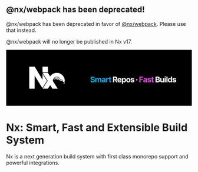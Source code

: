 ## @nx/webpack has been deprecated!

@nx/webpack has been deprecated in favor of [@nx/webpack](https://www.npmjs.com/package/@nx/webpack). Please use that instead.

@nx/webpack will no longer be published in Nx v17.

<p style="text-align: center;"><img src="https://raw.githubusercontent.com/nrwl/nx/master/images/nx.png" width="600" alt="Nx - Smart, Fast and Extensible Build System"></p>

# Nx: Smart, Fast and Extensible Build System

Nx is a next generation build system with first class monorepo support and powerful integrations.
